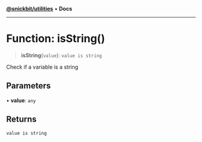 [**@snickbit/utilities**](../README.md) • **Docs**

***

# Function: isString()

> **isString**(`value`): `value is string`

Check if a variable is a string

## Parameters

• **value**: `any`

## Returns

`value is string`
